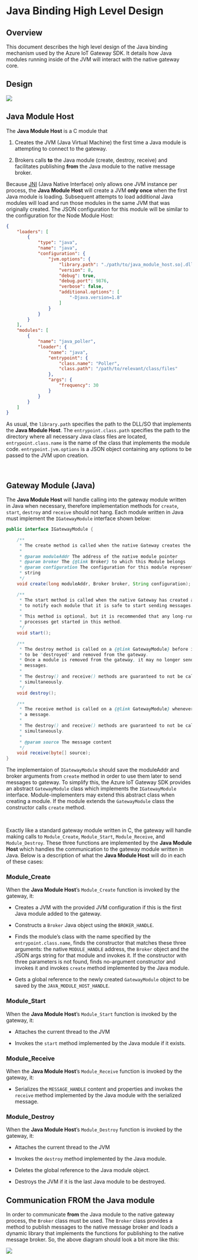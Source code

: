Java Binding High Level Design
==============================

Overview
--------

This document describes the high level design of the Java binding mechanism used
by the Azure IoT Gateway SDK. It details how Java modules running inside of the
JVM will interact with the native gateway core.

Design
------

![](HLD1.png)

Java Module Host
----------------

The **Java Module Host** is a C module that

1.  Creates the JVM (Java Virtual Machine) the first time a Java module is
    attempting to connect to the gateway.

2.  Brokers calls **to** the Java module (create, destroy, receive) and
    facilitates publishing **from** the Java module to the native message broker.

Because [JNI](http://docs.oracle.com/javase/8/docs/technotes/guides/jni/) (Java
Native Interface) only allows one JVM instance per process, the **Java Module
Host** will create a JVM **only once** when the first Java module is loading.
Subsequent attempts to load additional Java modules will load and run those
modules in the same JVM that was originally created. The JSON configuration for
this module will be similar to the configuration for the Node Module Host:

~~~~~~~~~~~~~~~~~~~~~~~~~~~~~~~~~~~~~~~~~~~~~~~~~~~~~~~~~~~~~~~~~~~~~~~~~~~ json
{
    "loaders": [
        {
            "type": "java",
            "name": "java",
            "configuration": {
                "jvm.options": {
                    "library.path": "./path/to/java_module_host.so|.dll",
                    "version": 8,
                    "debug": true,
                    "debug.port": 9876,
                    "verbose": false,
                    "additional.options": [
                        "-Djava.version=1.8"
                    ]
                }
            }
        }
    ],
    "modules": [
        {
            "name": "java_poller",
            "loader": {
                "name": "java",
                "entrypoint": {
                    "class.name": "Poller",
                    "class.path": "/path/to/relevant/class/files"
                },
                "args": {
                    "frequency": 30
                }
            }
        }
    ]
}
~~~~~~~~~~~~~~~~~~~~~~~~~~~~~~~~~~~~~~~~~~~~~~~~~~~~~~~~~~~~~~~~~~~~~~~~~~~~~~~~

As usual, the `library.path` specifies the path to the DLL/SO that implements the
**Java Module Host**. The `entrypoint.class.path` specifies the path to the directory
where all necessary Java class files are located, `entrypoint.class.name` is the name
of the class that implements the module code. `entrypoint.jvm.options` is
a JSON object containing any options to be passed to the JVM upon creation.

 

Gateway Module (Java)
---------------------

The **Java Module Host** will handle calling into the gateway module written in
Java when necessary, therefore implementation methods for `create`, `start`, `destroy` and `receive` should not hang. 
Each module written in Java must implement the `IGatewayModule` interface shown below:

~~~~~~~~~~~~~~~~~~~~~~~~~~~~~~~~~~~~~~~~~~~~~~~~~~~~~~~~~~~~~~~~~~~~~~~~~~~ java
public interface IGatewayModule {

    /**
     * The create method is called when the native Gateway creates the Module.
     *
     * @param moduleAddr The address of the native module pointer
     * @param broker The {@link Broker} to which this Module belongs
     * @param configuration The configuration for this module represented as a JSON
     * string
     */
    void create(long moduleAddr, Broker broker, String configuration);

    /**
     * The start method is called when the native Gateway has created all modules 
     * to notify each module that it is safe to start sending messages.
     *
     * This method is optional, but it is recommended that any long-running 
     * processes get started in this method.
     */
    void start();

    /**
     * The destroy method is called on a {@link GatewayModule} before it is about 
     * to be "destroyed" and removed from the gateway.
     * Once a module is removed from the gateway, it may no longer send or receive 
     * messages.
     *
     * The destroy() and receive() methods are guaranteed to not be called 
     * simultaneously.
     */
    void destroy();

    /**
     * The receive method is called on a {@link GatewayModule} whenever it receives
     * a message.
     *
     * The destroy() and receive() methods are guaranteed to not be called 
     * simultaneously.
     *
     * @param source The message content
     */
    void receive(byte[] source);
}
~~~~~~~~~~~~~~~~~~~~~~~~~~~~~~~~~~~~~~~~~~~~~~~~~~~~~~~~~~~~~~~~~~~~~~~~~~~~~~~~

The implementaion of `IGatewayModule` should save the moduleAddr and broker arguments from `create` method in order to use them later to send messages to gateway. 
To simplify this, the Azure IoT Gateway SDK provides an abstract `GatewayModule` class which implements the `IGatewayModule` interface. Module-implementers
may extend this abstract class when creating a module. If the module extends the `GatewayModule` class the constructor calls `create` method.

 

Exactly like a standard gateway module written in C, the gateway will handle
making calls to `Module_Create`, `Module_Start`, `Module_Receive`, and 
`Module_Destroy`. These three functions are implemented by the **Java Module Host** 
which handles the communication to the gateway module written in Java. Below is 
a description of what the **Java Module Host** will do in each of these cases:

### Module\_Create

When the **Java Module Host**’s `Module_Create` function is invoked by the
gateway, it:

-   Creates a JVM with the provided JVM configuration if this is the first Java
    module added to the gateway.

-   Constructs a `Broker` Java object using the `BROKER_HANDLE`.

-   Finds the module’s class with the name specified by the `entrypoint.class.name`,
    finds the constructor that matches these three arguments: the native `MODULE_HANDLE` address,
    the `Broker` object and the JSON args string for that module and invokes it. 
    If the constructor with three parameters is not found, finds no-argument constructor and invokes it and 
    invokes `create` method implemented by the Java module.

-   Gets a global reference to the newly created `GatewayModule` object to be
    saved by the `JAVA_MODULE_HOST_HANDLE`.

### Module\_Start

When the **Java Module Host**’s `Module_Start` function is invoked by the
gateway, it:

-   Attaches the current thread to the JVM

-   Invokes the `start` method implemented by the Java module if it exists.

### Module\_Receive

When the **Java Module Host**’s `Module_Receive` function is invoked by the
gateway, it:

-   Serializes the `MESSAGE_HANDLE` content and properties and invokes the
    `receive` method implemented by the Java module with the serialized message.

### Module\_Destroy

When the **Java Module Host**’s `Module_Destroy` function is invoked by the
gateway, it:

-   Attaches the current thread to the JVM

-   Invokes the `destroy` method implemented by the Java module.

-   Deletes the global reference to the Java module object.

-   Destroys the JVM if it is the last Java module to be destroyed.

Communication **FROM** the Java module
--------------------------------------

In order to communicate **from** the Java module to the native gateway process,
the `Broker` class must be used. The `Broker` class provides a method to
publish messages to the native message broker and loads a dynamic library that
implements the functions for publishing to the native message broker. So, the 
above diagram should look a bit more like this:

![](HLD2.png)
